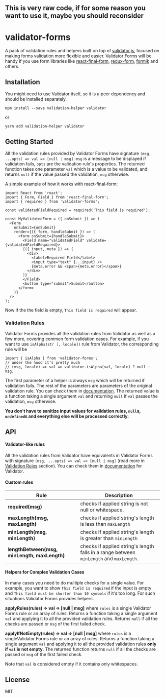 ## **This is very raw code, if for some reason you want to use it, maybe you should reconsider**

# validator-forms

A pack of validation rules and helpers built on top of [validator.js](https://github.com/chriso/validator.js), focused on making forms validation more flexible and easier. Validator Forms will be handy if you use form libraries like [react-final-form](https://github.com/final-form/react-final-form), [redux-form](https://github.com/erikras/redux-form), [formik](https://github.com/jaredpalmer/formik) and others.

## Installation

You might need to use Validator itself, so it is a peer dependency and should be installed separately.

    npm install --save validation-helper validator

or

    yarn add validation-helper validator

## Getting Started

All the validation rules provided by Validator Forms have signature `(msg, ...opts) => val => [null | msg]`. `msg` is a message to be displayed if validation fails, `opts` are the validation rule's properties. The returned function takes one parameter `val` which is a value to be validated, and returns `null` if the value passed the validation, `msg` otherwise.

A simple example of how it works with react-final-form:

    import React from 'react';
    import { Form, Field } from 'react-final-form';
    import { required } from 'validator-forms';

    const validatedFieldRequired = required('This field is required');

    const MyValidatedForm = ({ onSubmit }) => (
      <Form
        onSubmit={onSubmit}
        render={({ form, handleSubmit }) => (
          <form onSubmit={handleSubmit}>
            <Field name="validatedField" validate={validatedFieldRequired}>
            {({ input, meta }) => (
              <div>
                <label>Required Field</label>
                <input type="text" {...input} />
                {meta.error && <span>{meta.error}</span>}
              </div>
            )}
            </Field>
            <button type="submit">Submit</button>
          </form>
        )}
      />
    );

Now if the the field is empty, `This field is required` will appear.

### Validation Rules

Validator Forms provides all the validation rules from Validator as well as a few more, covering common form validation cases. For example, if you want to use `isAlpha(str [, locale])` rule from Validator, the corresponding rule will be

    import { isAlpha } from 'validator-forms';
    // under the hood it's pretty much
    // (msg, locale) => val => validator.isAlpha(val, locale) ? null : msg;

The first parameter of a helper is always `msg` which will be returned if validation fails. The rest of the parameters are parameters of the original validation rule. You can check them in [documentation](https://github.com/chriso/validator.js#validators).
The returned value is a function taking a single argument `val` and returning `null` if `val` passes the validation, `msg` otherwise.

**You don't have to sanitize input values for validation rules, `null`s, `undefined`s and everything else will be processed correctly.**

## API

#### Validator-like rules

All the validation rules from Validator have equivalents in Validator Forms with signature `(msg, ...opts) => val => [null | msg]` (read more in [Validation Rules](#validation-rules) section).
You can check them in [documentation](https://github.com/chriso/validator.js#validators) for Validator.

#### Custom rules

| Rule                                         | Description                                                                             |
| -------------------------------------------- | --------------------------------------------------------------------------------------- |
| **required(msg)**                            | checks if applied string is not null or whitespace.                                     |
| **maxLength(msg, maxLength)**                | checks if applied string's length is less than `maxLength`                              |
| **minLength(msg, minLength)**                | checks if applied string's length is greater than `minLength`                           |
| **lengthBetween(msg, minLength, maxLength)** | checks if applied string's length falls in a range between `minLength` and `maxLength`. |

#### Helpers for Complex Validation Cases

In many cases you need to do multiple checks for a single value. For example, you want to show `This field is required` if the input is empty and `This field must be shorter than 10 symbols` if it's too long. For such situations Validator Forms provides helpers.

**applyRules(rules) => val => [null | msg]** where `rules` is a single Validator Forms rule or an array of rules. Returns a function taking a single argument `val` and applying it to all the provided validation rules. Returns `null` if all the checks are passed or `msg` of the first failed check.

**applyIfNotEmpty(rules) => val => [null | msg]** where `rules` is a singleValidator Forms rule or an array of rules. Returns a function taking a single argument `val` and applying it to all the provided validation rules **only if `val` is not empty**. The returned function returns `null` if all the checks are passed or `msg` of the first failed check.

Note that `val` is considered empty if it contains only whitespaces.

## License

MIT
